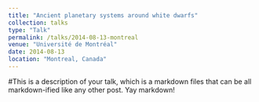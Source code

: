 ```yaml
---
title: "Ancient planetary systems around white dwarfs"
collection: talks
type: "Talk"
permalink: /talks/2014-08-13-montreal
venue: "Université de Montréal"
date: 2014-08-13
location: "Montreal, Canada"
---
```


#This is a description of your talk, which is a markdown files that can be all markdown-ified like any other post. Yay markdown!
